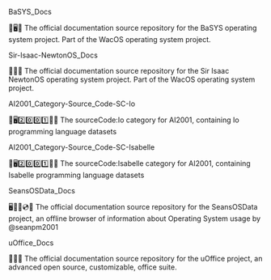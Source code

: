 
BaSYS_Docs

🍏️🖥️📖️ The official documentation source repository for the BaSYS operating system project. Part of the WacOS operating system project.

Sir-Isaac-NewtonOS_Docs

🍏️💾️📖️ The official documentation source repository for the Sir Isaac NewtonOS operating system project. Part of the WacOS operating system project.

AI2001_Category-Source_Code-SC-Io

🧠️🖥️2️⃣️0️⃣️0️⃣️1️⃣️💾️📜️ The sourceCode:Io category for AI2001, containing Io programming language datasets

AI2001_Category-Source_Code-SC-Isabelle

🧠️🖥️2️⃣️0️⃣️0️⃣️1️⃣️💾️📜️ The sourceCode:Isabelle category for AI2001, containing Isabelle programming language datasets

SeansOSData_Docs

🖥️📱️💽️💿️📖️ The official documentation source repository for the SeansOSData project, an offline browser of information about Operating System usage by @seanpm2001

uOffice_Docs

🏢️📃️📖️ The official documentation source repository for the uOffice project, an advanced open source, customizable, office suite.

